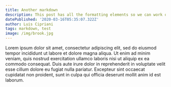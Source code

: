 ```yaml
---
title: Another markdown
description: This post has all the formatting elements so we can work on markdown styles.
datePublished: '2020-03-16T05:35:07.322Z'
author: Luis Cipriani
tags: markdown, test
image: /img/brook.jpg
---
```


Lorem ipsum dolor sit amet, consectetur adipiscing elit, sed do eiusmod tempor incididunt ut labore et dolore magna aliqua. Ut enim ad minim veniam, quis nostrud exercitation ullamco laboris nisi ut aliquip ex ea commodo consequat. Duis aute irure dolor in reprehenderit in voluptate velit esse cillum dolore eu fugiat nulla pariatur. Excepteur sint occaecat cupidatat non proident, sunt in culpa qui officia deserunt mollit anim id est laborum.
